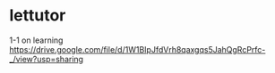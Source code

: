 # lettutor
1-1 on learning
https://drive.google.com/file/d/1W1BIpJfdVrh8qaxgqs5JahQgRcPrfc-_/view?usp=sharing